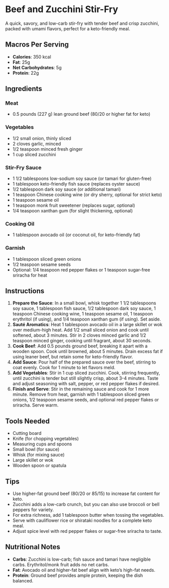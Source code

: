#  Beef and Zucchini Stir-Fry

A quick, savory, and low-carb stir-fry with tender beef and crisp zucchini, packed with umami flavors, perfect for a keto-friendly meal.

## Macros Per Serving
- **Calories**: 350 kcal
- **Fat**: 25g
- **Net Carbohydrates**: 5g
- **Protein**: 22g

## Ingredients

### Meat
- 0.5 pounds (227 g) lean ground beef (80/20 or higher fat for keto)

### Vegetables
- 1/2 small onion, thinly sliced
- 2 cloves garlic, minced
- 1/2 teaspoon minced fresh ginger
- 1 cup sliced zucchini

### Stir-Fry Sauce
- 1 1/2 tablespoons low-sodium soy sauce (or tamari for gluten-free)
- 1 tablespoon keto-friendly fish sauce (replaces oyster sauce)
- 1/2 tablespoon dark soy sauce (or additional tamari)
- 1 teaspoon Chinese cooking wine (or dry sherry, optional for strict keto)
- 1 teaspoon sesame oil
- 1 teaspoon monk fruit sweetener (replaces sugar, optional)
- 1/4 teaspoon xanthan gum (for slight thickening, optional)

### Cooking Oil
- 1 tablespoon avocado oil (or coconut oil, for keto-friendly fat)

### Garnish
- 1 tablespoon sliced green onions
- 1/2 teaspoon sesame seeds
- Optional: 1/4 teaspoon red pepper flakes or 1 teaspoon sugar-free sriracha for heat

## Instructions

1. **Prepare the Sauce**: In a small bowl, whisk together 1 1/2 tablespoons soy sauce, 1 tablespoon fish sauce, 1/2 tablespoon dark soy sauce, 1 teaspoon Chinese cooking wine, 1 teaspoon sesame oil, 1 teaspoon erythritol (if using), and 1/4 teaspoon xanthan gum (if using). Set aside.
2. **Sauté Aromatics**: Heat 1 tablespoon avocado oil in a large skillet or wok over medium-high heat. Add 1/2 small sliced onion and cook until softened, about 3 minutes. Stir in 2 cloves minced garlic and 1/2 teaspoon minced ginger, cooking until fragrant, about 30 seconds.
3. **Cook Beef**: Add 0.5 pounds ground beef, breaking it apart with a wooden spoon. Cook until browned, about 5 minutes. Drain excess fat if using leaner beef, but retain some for keto-friendly flavor.
4. **Add Sauce**: Pour half of the prepared sauce over the beef, stirring to coat evenly. Cook for 1 minute to let flavors meld.
5. **Add Vegetables**: Stir in 1 cup sliced zucchini. Cook, stirring frequently, until zucchini is tender but still slightly crisp, about 3-4 minutes. Taste and adjust seasoning with salt, pepper, or red pepper flakes if desired.
6. **Finish and Serve**: Stir in the remaining sauce and cook for 1 more minute. Remove from heat, garnish with 1 tablespoon sliced green onions, 1/2 teaspoon sesame seeds, and optional red pepper flakes or sriracha. Serve warm.

## Tools Needed
- Cutting board
- Knife (for chopping vegetables)
- Measuring cups and spoons
- Small bowl (for sauce)
- Whisk (for mixing sauce)
- Large skillet or wok
- Wooden spoon or spatula

## Tips
- Use higher-fat ground beef (80/20 or 85/15) to increase fat content for keto.
- Zucchini adds a low-carb crunch, but you can also use broccoli or bell peppers for variety.
- For extra richness, add 1 tablespoon butter when tossing the vegetables.
- Serve with cauliflower rice or shirataki noodles for a complete keto meal.
- Adjust spice level with red pepper flakes or sugar-free sriracha to taste.

## Nutritional Notes
- **Carbs**: Zucchini is low-carb; fish sauce and tamari have negligible carbs. Erythritol/monk fruit adds no net carbs.
- **Fat**: Avocado oil and higher-fat beef align with keto’s high-fat needs.
- **Protein**: Ground beef provides ample protein, keeping the dish balanced.
